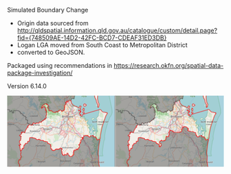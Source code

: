 Simulated Boundary Change

- Origin data sourced from http://qldspatial.information.qld.gov.au/catalogue/custom/detail.page?fid={748509AE-14D2-42FC-BCD7-CDEAF31ED3DB}
- Logan LGA moved from South Coast to Metropolitan District
- converted to GeoJSON.

Packaged using recommendations in https://research.okfn.org/spatial-data-package-investigation/

Version 6.14.0

![Boundary Comparison](compare-tmr-district-boundaries.PNG)
